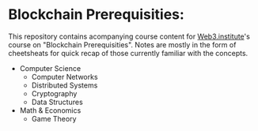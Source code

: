# Blockchain Prerequisities:

This repository contains acompanying course content for [Web3.institute](http://web3.institute)'s course on "Blockchain Prerequisities".
Notes are mostly in the form of cheetsheats for quick recap of those currently familiar with the concepts.
 
* Computer Science
    * Computer Networks
    * Distributed Systems
    * Cryptography
    * Data Structures
* Math & Economics
    * Game Theory
